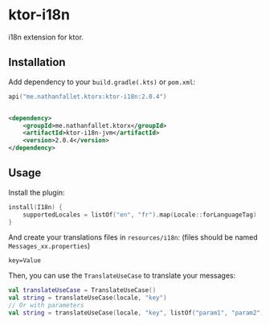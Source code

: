 # ktor-i18n

i18n extension for ktor.

## Installation

Add dependency to your `build.gradle(.kts)` or `pom.xml`:

```kotlin
api("me.nathanfallet.ktorx:ktor-i18n:2.0.4")
```

```xml

<dependency>
    <groupId>me.nathanfallet.ktorx</groupId>
    <artifactId>ktor-i18n-jvm</artifactId>
    <version>2.0.4</version>
</dependency>
```

## Usage

Install the plugin:

```kt
install(I18n) {
    supportedLocales = listOf("en", "fr").map(Locale::forLanguageTag)
}
```

And create your translations files in `resources/i18n`: (files should be named `Messages_xx.properties`)

```properties
key=Value
```

Then, you can use the `TranslateUseCase` to translate your messages:

```kt
val translateUseCase = TranslateUseCase()
val string = translateUseCase(locale, "key")
// Or with parameters
val string = translateUseCase(locale, "key", listOf("param1", "param2"))
```
